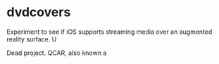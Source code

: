 # dvdcovers
Experiment to see if iOS supports streaming media over an augmented reality surface. U

Dead project. QCAR, also known a
